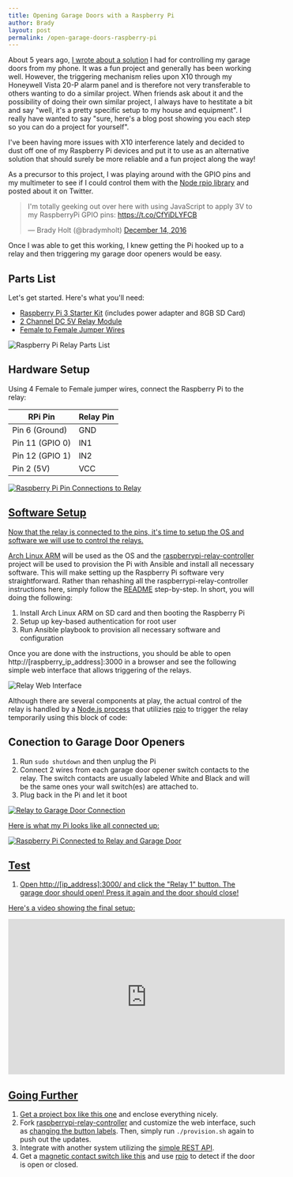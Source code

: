 ```yaml
---
title: Opening Garage Doors with a Raspberry Pi
author: Brady
layout: post
permalink: /open-garage-doors-raspberry-pi
---
```


About 5 years ago, [I wrote about a solution](/iphone-control-house-alarm-and-garage-doors/) I had for controlling my garage doors from my phone.  It was a fun project and generally has been working well.  However, the triggering mechanism relies upon X10 through my Honeywell Vista 20-P alarm panel and is therefore not very transferable to others wanting to do a similar project.  When friends ask about it and the possibility of doing their own similar project, I always have to hestitate a bit and say "well, it's a pretty specific setup to my house and equipment".  I really have wanted to say "sure, here's a blog post showing you each step so you can do a project for yourself".

I've been having more issues with X10 interference lately and decided to dust off one of my Raspberry Pi devices and put it to use as an alternative solution that should surely be more reliable and a fun project along the way!

As a precursor to this project, I was playing around with the GPIO pins and my multimeter to see if I could control them with the [Node rpio library](https://github.com/jperkin/node-rpio) and posted about it on Twitter.

<blockquote class="twitter-tweet" data-lang="en"><p lang="en" dir="ltr">I&#39;m totally geeking out over here with using JavaScript to apply 3V to my RaspberryPi GPIO pins: <a href="https://t.co/CfYiDLYFCB">https://t.co/CfYiDLYFCB</a></p>&mdash; Brady Holt (@bradymholt) <a href="https://twitter.com/bradymholt/status/809021240329564160">December 14, 2016</a></blockquote>
<script async src="//platform.twitter.com/widgets.js" charset="utf-8"></script>

Once I was able to get this working, I knew getting the Pi hooked up to a relay and then triggering my garage door openers would be easy.

## Parts List

Let's get started.  Here's what you'll need:

- [Raspberry Pi 3 Starter Kit](https://www.amazon.com/LoveRPi-Raspberry-Plug-Play-Starter/dp/B01IYBZEV6) (includes power adapter and 8GB SD Card)
- [2 Channel DC 5V Relay Module](https://www.amazon.com/gp/product/B00E0NTPP4)
- [Female to Female Jumper Wires](https://www.amazon.com/gp/product/B017NEGTXC)

![Raspberry Pi Relay Parts List](/media/raspberry-pi-relay-parts.png)

## Hardware Setup

Using 4 Female to Female jumper wires, connect the Raspberry Pi to the relay:

| RPi Pin | Relay Pin | 
|------------------|-------| 
| Pin 6 (Ground)   | GND   | 
| Pin 11 (GPIO 0)  | IN1   | 
| Pin 12 (GPIO 1)  | IN2   | 
| Pin 2 (5V)       | VCC   | 

<a href="/media/raspberry-pi-3-pin-connections-relay.png" target="_blank"><img alt="Raspberry Pi Pin Connections to Relay" src="/media/raspberry-pi-3-pin-connections-relay.png"/>

## Software Setup

Now that the relay is connected to the pins, it's time to setup the OS and software we will use to control the relays.

[Arch Linux ARM](https://archlinuxarm.org/) will be used as the OS and the [raspberrypi-relay-controller](https://github.com/bradyholt/raspberrypi-relay-controller) project will be used to provision the Pi with Ansible and install all necessary software.  This will make setting up the Raspberry Pi software very straightforward.  Rather than rehashing all the raspberrypi-relay-controller instructions here, simply follow the [README](https://github.com/bradyholt/raspberrypi-relay-controller/blob/master/README.md) step-by-step.  In short, you will doing the following:

1. Install Arch Linux ARM on SD card and then booting the Raspberry Pi
2. Setup up key-based authentication for root user
3. Run Ansible playbook to provision all necessary software and configuration

Once you are done with the instructions, you should be able to open http://[raspberry_ip_address]:3000 in a browser and see the following simple web interface that allows triggering of the relays.

![Relay Web Interface](/media/relay-controller-web-interface.png)


Although there are several components at play, the actual control of the relay is handled by a [Node.js process](https://github.com/bradyholt/raspberrypi-relay-controller/blob/master/roles/relay-rest-api/templates/server.js.j2) that utilizies [rpio](https://github.com/jperkin/node-rpio) to trigger the relay temporarily using this block of code:

<script src="https://gist.github.com/bradyholt/996af5dc68a5ed1906c451bd0ff05ce1.js"></script>

## Conection to Garage Door Openers

1. Run `sudo shutdown` and then unplug the Pi
2. Connect 2 wires from each garage door opener switch contacts to the relay.  The switch contacts are usually labeled White and Black and will be the same ones your wall switch(es) are attached to.
3. Plug back in the Pi and let it boot

<a href="/media/relay_to_garage_door_connection.png" target="_blank"><img alt="Relay to Garage Door Connection" src="/media/relay_to_garage_door_connection.png"/>

Here is what my Pi looks like all connected up:

![Raspberry Pi Connected to Relay and Garage Door](/media/raspberry-pi-relay.jpg)

## Test

1. Open http://[ip_address]:3000/ and click the "Relay 1" button.  The garage door should open!  Press it again and the door should close!

Here's a video showing the final setup:

<iframe width="560" height="315" src="https://www.youtube.com/embed/yMMDJPVJ0d4" frameborder="0" allowfullscreen></iframe>

## Going Further

1. Get a [project box like this one](https://www.amazon.com/dp/B0002BBQUU) and enclose everything nicely.
2. Fork [raspberrypi-relay-controller](https://github.com/bradyholt/raspberrypi-relay-controller) and customize the web interface, such as [changing the button labels](https://github.com/bradyholt/raspberrypi-relay-controller/blob/master/roles/relay-rest-api/templates/index.html#L41-L42).  Then, simply run `./provision.sh` again to push out the updates.
3. Integrate with another system utilizing the [simple REST API](https://github.com/bradyholt/raspberrypi-relay-controller/blob/master/roles/relay-rest-api/templates/server.js.j2#L39-L40).
4. Get a [magnetic contact switch like this](https://www.amazon.com/Honeywell-951WG-WH-Recessed-Magnetic-Contact/dp/B001UKY1A4) and use [rpio](https://github.com/jperkin/node-rpio) to detect if the door is open or closed.
